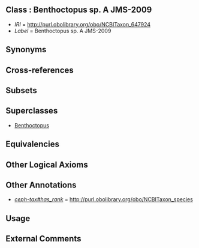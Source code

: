 
## Class : Benthoctopus sp. A JMS-2009

 * *IRI* = http://purl.obolibrary.org/obo/NCBITaxon_647924
 * *Label* = Benthoctopus sp. A JMS-2009

## Synonyms


## Cross-references


## Subsets


## Superclasses

 * [Benthoctopus](../../NCBITaxon/56/NCBITaxon_102656.md)

## Equivalencies


## Other Logical Axioms


## Other Annotations

 * *[ceph-tax#has_rank](../../ceph-tax#has/nk/ceph-tax#has_rank.md)* = http://purl.obolibrary.org/obo/NCBITaxon_species

## Usage


## External Comments


